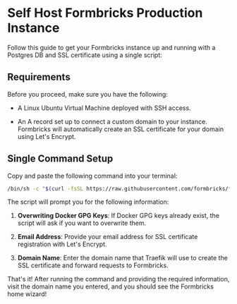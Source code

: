 # Self Host Formbricks Production Instance

Follow this guide to get your Formbricks instance up and running with a Postgres DB and SSL certificate using a single script:

## Requirements

Before you proceed, make sure you have the following:

- A Linux Ubuntu Virtual Machine deployed with SSH access.

- An A record set up to connect a custom domain to your instance. Formbricks will automatically create an SSL certificate for your domain using Let's Encrypt.

## Single Command Setup

Copy and paste the following command into your terminal:

```bash
/bin/sh -c "$(curl -fsSL https://raw.githubusercontent.com/formbricks/formbricks/stable/docker/formbricks.sh)"
```

The script will prompt you for the following information:

1. **Overwriting Docker GPG Keys**: If Docker GPG keys already exist, the script will ask if you want to overwrite them.

2. **Email Address**: Provide your email address for SSL certificate registration with Let's Encrypt.

3. **Domain Name**: Enter the domain name that Traefik will use to create the SSL certificate and forward requests to Formbricks.

That's it! After running the command and providing the required information, visit the domain name you entered, and you should see the Formbricks home wizard!
